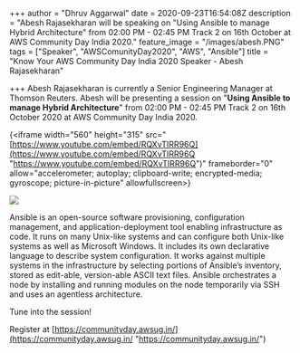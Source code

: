 +++
author = "Dhruv Aggarwal"
date = 2020-09-23T16:54:08Z
description = "Abesh Rajasekharan will be speaking on \"Using Ansible to manage Hybrid Architecture\" from 02:00 PM - 02:45 PM Track 2 on 16th October at AWS Community Day India 2020."
feature_image = "/images/abesh.PNG"
tags = ["Speaker", "AWSComunityDay2020", "AWS", "Ansible"]
title = "Know Your AWS Community Day India 2020 Speaker - Abesh Rajasekharan"

+++
Abesh Rajasekharan is currently a Senior Engineering Manager at Thomson Reuters. Abesh will be presenting a session on "**Using Ansible to manage Hybrid Architecture**" from 02:00 PM - 02:45 PM Track 2 on 16th October 2020 at AWS Community Day India 2020.

{<iframe width="560" height="315" src="[https://www.youtube.com/embed/RQXvTIRR96Q](https://www.youtube.com/embed/RQXvTIRR96Q "https://www.youtube.com/embed/RQXvTIRR96Q")" frameborder="0" allow="accelerometer; autoplay; clipboard-write; encrypted-media; gyroscope; picture-in-picture" allowfullscreen></iframe>}

![](/images/ansible.png)

Ansible is an open-source software provisioning, configuration management, and application-deployment tool enabling infrastructure as code. It runs on many Unix-like systems and can configure both Unix-like systems as well as Microsoft Windows. It includes its own declarative language to describe system configuration. It works against multiple systems in the infrastructure by selecting portions of Ansible’s inventory, stored as edit-able, version-able ASCII text files. Ansible orchestrates a node by installing and running modules on the node temporarily via SSH and uses an agentless architecture.

Tune into the session!

Register at [https://communityday.awsug.in/](https://communityday.awsug.in/ "https://communityday.awsug.in/")